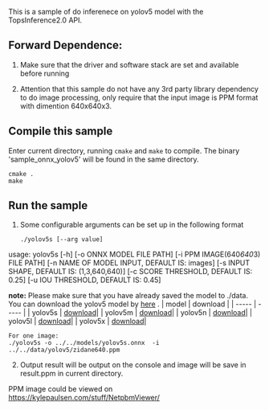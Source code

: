 This is a sample of do inferenece on yolov5 model with the TopsInference2.0 API.

## Forward Dependence:
1. Make sure that the driver and software stack are set and available before running

2. Attention that this sample do not have any 3rd party library dependency to do image processing, only require that the input image is PPM format with dimention 640x640x3.

## Compile this sample
  Enter current directory, running `cmake` and `make` to compile.
  The binary 'sample_onnx_yolov5' will be found in the same directory.
  ```
  cmake .
  make
  ```

## Run the sample
1. Some configurable arguments can be set up in the following format
   ```
   ./yolov5s [--arg value]
   ```
usage: yolov5s [-h]
               [-o ONNX MODEL FILE PATH]
               [-i PPM IMAGE(640*640*3) FILE PATH]
               [-n NAME OF MODEL INPUT, DEFAULT IS: images]
               [-s INPUT SHAPE, DEFAULT IS: (1,3,640,640)]
               [-c SCORE THRESHOLD, DEFAULT IS: 0.25]
               [-u IOU THRESHOLD, DEFAULT IS: 0.45]

**note:** Please make sure that you have already saved the model to ./data. You can download the yolov5 model by [here](http://10.16.11.32/inference/Scorpio/yolo-v5/onnx/) .
| model   | download |
| -----   | -----    |
| yolov5s | [download](http://10.16.11.32/inference/Scorpio/yolo-v5/onnx/yolov5s.onnx)|
| yolov5m | [download](http://10.16.11.32/inference/Scorpio/yolo-v5/onnx/yolov5m.onnx)|
| yolov5n | [download](http://10.16.11.32/inference/Scorpio/yolo-v5/onnx/yolov5n.onnx)|
| yolov5l | [download](http://10.16.11.32/inference/Scorpio/yolo-v5/onnx/yolov5l.onnx)|
| yolov5x | [download](http://10.16.11.32/inference/Scorpio/yolo-v5/onnx/yolov5x.onnx)|

```
For one image:
./yolov5s -o ../../models/yolov5s.onnx  -i ../../data/yolov5/zidane640.ppm
```

2. Output result will be output on the console and image will be save in result.ppm in current directory.

PPM image could be viewed on  https://kylepaulsen.com/stuff/NetpbmViewer/
